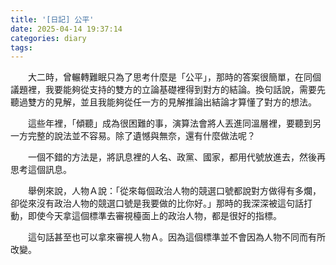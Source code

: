 ```yaml
---
title: '[日記] 公平'
date: 2025-04-14 19:37:14
categories: diary
tags:
---
```


　　大二時，曾輾轉難眠只為了思考什麼是「公平」，那時的答案很簡單，在同個議題裡，我要能夠從支持的雙方的立論基礎裡得到對方的結論。換句話說，需要先聽過雙方的見解，並且我能夠從任一方的見解推論出結論才算懂了對方的想法。

　　這些年裡，「傾聽」成為很困難的事，演算法會將人丟進同溫層裡，要聽到另一方完整的說法並不容易。除了遺憾與無奈，還有什麼做法呢？

　　一個不錯的方法是，將訊息裡的人名、政黨、國家，都用代號放進去，然後再思考這個訊息。

　　舉例來說，人物Ａ說：「從來每個政治人物的競選口號都說對方做得有多爛，卻從來沒有政治人物的競選口號是我要做的比你好。」那時的我深深被這句話打動，即使今天拿這個標準去審視檯面上的政治人物，都是很好的指標。

　　這句話甚至也可以拿來審視人物Ａ。因為這個標準並不會因為人物不同而有所改變。

